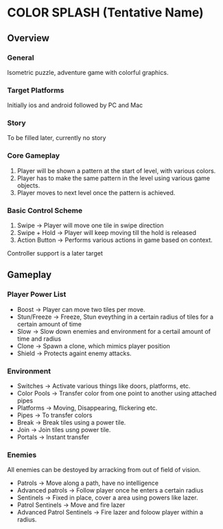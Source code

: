 # COLOR SPLASH (Tentative Name)

## Overview
### General
Isometric puzzle, adventure game with colorful graphics.

### Target Platforms
Initially ios and android followed by PC and Mac

### Story
To be filled later, currently no story

### Core Gameplay
1. Player will be shown a pattern at the start of level, with various colors.
2. Player has to make the same pattern in the level using various game objects.
3. Player moves to next level once the pattern is achieved.

### Basic Control Scheme
1. Swipe -> Player will move one tile in swipe direction
2. Swipe + Hold -> Player will keep moving till the hold is released
3. Action Button -> Performs various actions in game based on context.

Controller support is a later target

## Gameplay

### Player Power List

- Boost -> Player can move two tiles per move.
- Stun/Freeze -> Freeze, Stun eveything in a certain radius of tiles for a certain amount of time
- Slow -> Slow down enemies and environment for a certail amount of time and radius
- Clone -> Spawn a clone, which mimics player position
- Shield -> Protects againt enemy attacks.

### Environment

- Switches -> Activate various things like doors, platforms, etc.
- Color Pools -> Transfer color from one point to another using attached pipes
- Platforms -> Moving, Disappearing, flickering etc.
- Pipes -> To transfer colors
- Break -> Break tiles using a power tile.
- Join -> Join tiles usng power tile.
- Portals -> Instant transfer

### Enemies

All enemies can be destoyed by arracking from out of field of vision.

- Patrols -> Move along a path, have no intelligence
- Advanced patrols -> Follow player once he enters a certain radius
- Sentinels -> Fixed in place, cover a area using powers like lazer.
- Patrol Sentinels -> Move and fire lazer
- Advanced Patrol Sentinels -> Fire lazer and foloow player within a radius.



